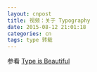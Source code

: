 ```yaml
---
layout: cnpost
title: 视频：关于 Typography
date: 2015-08-12 21:01:18
categories: cn
tags: type 转载
---
```


参看 [Type is Beautiful](https://www.thetype.com/2007/06/28/)
